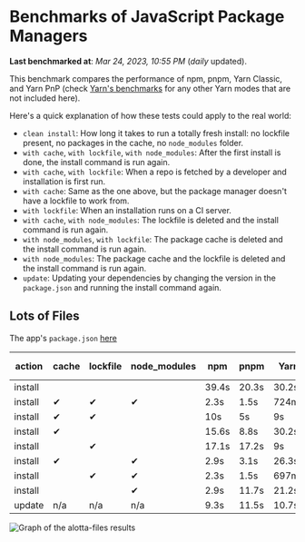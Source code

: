 # Benchmarks of JavaScript Package Managers

**Last benchmarked at**: _Mar 24, 2023, 10:55 PM_ (_daily_ updated).

This benchmark compares the performance of npm, pnpm, Yarn Classic, and Yarn PnP (check [Yarn's benchmarks](https://yarnpkg.com/benchmarks) for any other Yarn modes that are not included here).

Here's a quick explanation of how these tests could apply to the real world:

- `clean install`: How long it takes to run a totally fresh install: no lockfile present, no packages in the cache, no `node_modules` folder.
- `with cache`, `with lockfile`, `with node_modules`: After the first install is done, the install command is run again.
- `with cache`, `with lockfile`: When a repo is fetched by a developer and installation is first run.
- `with cache`: Same as the one above, but the package manager doesn't have a lockfile to work from.
- `with lockfile`: When an installation runs on a CI server.
- `with cache`, `with node_modules`: The lockfile is deleted and the install command is run again.
- `with node_modules`, `with lockfile`: The package cache is deleted and the install command is run again.
- `with node_modules`: The package cache and the lockfile is deleted and the install command is run again.
- `update`: Updating your dependencies by changing the version in the `package.json` and running the install command again.

## Lots of Files

The app's `package.json` [here](https://github.com/pnpm/pnpm.github.io/blob/main/benchmarks/fixtures/alotta-files/package.json)

| action  | cache | lockfile | node_modules| npm | pnpm | Yarn | Yarn PnP |
| ---     | ---   | ---      | ---         | --- | ---  | ---  | ---      |
| install |       |          |             | 39.4s | 20.3s | 30.2s | 24.6s |
| install | ✔     | ✔        | ✔           | 2.3s | 1.5s | 724ms | n/a |
| install | ✔     | ✔        |             | 10s | 5s | 9s | 734ms |
| install | ✔     |          |             | 15.6s | 8.8s | 30.2s | 20.9s |
| install |       | ✔        |             | 17.1s | 17.2s | 9s | 706ms |
| install | ✔     |          | ✔           | 2.9s | 3.1s | 26.3s | n/a |
| install |       | ✔        | ✔           | 2.3s | 1.5s | 697ms | n/a |
| install |       |          | ✔           | 2.9s | 11.7s | 21.2s | n/a |
| update  | n/a | n/a | n/a | 9.3s | 11.5s | 10.7s | 21.2s |

<img alt="Graph of the alotta-files results" src="/img/benchmarks/alotta-files.svg" />